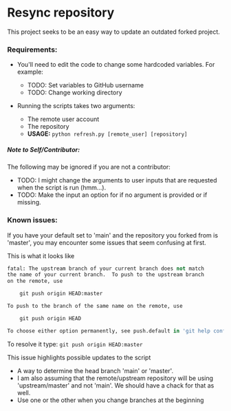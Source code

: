 # Resync repository

This project seeks to be an easy way to update an outdated forked project.

### Requirements:
- You'll need to edit the code to change some hardcoded variables. For example:
    - TODO: Set variables to GitHub username
    - TODO: Change working directory

- Running the scripts takes two arguments:
    - The remote user account
    - The repository
    - **USAGE:** `python refresh.py [remote_user] [repository]`


##### Note to Self/Contributor:
The following may be ignored if you are not a contributor:
- TODO: I might change the arguments to user inputs that are requested when the script is run (hmm...).
- TODO: Make the input an option for if no argument is provided or if missing.


### Known issues:
If you have your default set to 'main' and the repository you forked from is 'master', you may encounter some issues that seem confusing at first.

This is what it looks like
```py
fatal: The upstream branch of your current branch does not match
the name of your current branch.  To push to the upstream branch
on the remote, use

    git push origin HEAD:master

To push to the branch of the same name on the remote, use

    git push origin HEAD

To choose either option permanently, see push.default in 'git help config'.
```
To resolve it type: ```git push origin HEAD:master```

This issue highlights possible updates to the script
- A way to determine the head branch 'main' or 'master'.
- I am also assuming that the remote/upstream repository will be using 'upstream/master' and not 'main'. We should have a chack for that as well.
- Use one or the other when you change branches at the beginning

